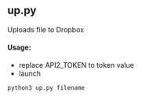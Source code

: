 ## up.py
Uploads file to Dropbox

#### Usage:
- replace API2_TOKEN to token value
- launch
```
python3 up.py filename
```
